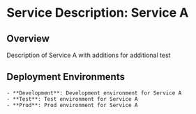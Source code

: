 # Service Description: Service A

## Overview
Description of Service A with additions for additional test

## Deployment Environments
    - **Development**: Development environment for Service A
    - **Test**: Test environment for Service A
    - **Prod**: Prod environment for Service A
